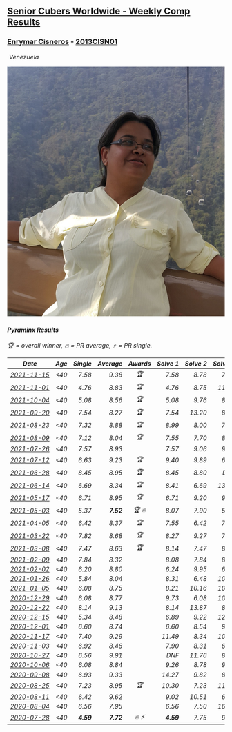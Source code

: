 <style>table {white-space: nowrap;}</style>
<link rel="stylesheet" type="text/css" href="/scw-comp/css/flags.css" />

## [Senior Cubers Worldwide - Weekly Comp Results](/scw-comp/results/)
### [Enrymar Cisneros](README.md) - [2013CISN01](https://www.worldcubeassociation.org/persons/2013CISN01?event=pyram)

<i class="flag flag-VE" />&nbsp;Venezuela

![Enrymar Cisneros](1530205432.jpg)

#### Pyraminx Results

<span style="white-space: nowrap;">🏆 = overall winner</span>, <span style="white-space: nowrap;">🔥 = PR average</span>, <span style="white-space: nowrap;">⚡ = PR single</span>.

| Date | Age | Single | Average | Awards | Solve 1 | Solve 2 | Solve 3 | Solve 4 | Solve 5 | Video |
| :--: | :--: | --: | --: | :--: | --: | --: | --: | --: | --: | :-- |
| [2021-11-15](../../results/2021-11-15/pyram.md) | <40 | 7.58 | 9.38 | 🏆 | 7.58 | 8.78 | 7.68 | 11.67 | 12.07 | [Desktop](https://www.facebook.com/events/914365772539993/permalink/922328941743676) / [Mobile](https://m.facebook.com/events/914365772539993?view=permalink&id=922328941743676) |
| [2021-11-01](../../results/2021-11-01/pyram.md) | <40 | 4.76 | 8.83 | 🏆 | 4.76 | 8.75 | 11.65 | 8.72 | 9.02 | [Desktop](https://www.facebook.com/events/337902458133818/permalink/346888153901915) / [Mobile](https://m.facebook.com/events/337902458133818?view=permalink&id=346888153901915) |
| [2021-10-04](../../results/2021-10-04/pyram.md) | <40 | 5.08 | 8.56 | 🏆 | 5.08 | 9.76 | 8.96 | 8.73 | 8.00 | [Desktop](https://www.facebook.com/events/1205858816603137/permalink/1215339602321725) / [Mobile](https://m.facebook.com/events/1205858816603137?view=permalink&id=1215339602321725) |
| [2021-09-20](../../results/2021-09-20/pyram.md) | <40 | 7.54 | 8.27 | 🏆 | 7.54 | 13.20 | 8.60 | 8.55 | 7.65 | [Desktop](https://www.facebook.com/events/374286267681717/permalink/383864460057231) / [Mobile](https://m.facebook.com/events/374286267681717?view=permalink&id=383864460057231) |
| [2021-08-23](../../results/2021-08-23/pyram.md) | <40 | 7.32 | 8.88 | 🏆 | 8.99 | 8.00 | 7.32 | 12.85 | 9.65 | [Desktop](https://www.facebook.com/events/540950593849891/permalink/549448329666784) / [Mobile](https://m.facebook.com/events/540950593849891?view=permalink&id=549448329666784) |
| [2021-08-09](../../results/2021-08-09/pyram.md) | <40 | 7.12 | 8.04 | 🏆 | 7.55 | 7.70 | 8.88 | 7.12 | 14.28 | [Desktop](https://www.facebook.com/events/342027504219422/permalink/351143006641205) / [Mobile](https://m.facebook.com/events/342027504219422?view=permalink&id=351143006641205) |
| [2021-07-26](../../results/2021-07-26/pyram.md) | <40 | 7.57 | 8.93 |  | 7.57 | 9.06 | 9.76 | 7.96 | 16.96 | [Desktop](https://www.facebook.com/events/5895704557137692/permalink/5966750083366472) / [Mobile](https://m.facebook.com/events/5895704557137692?view=permalink&id=5966750083366472) |
| [2021-07-12](../../results/2021-07-12/pyram.md) | <40 | 6.63 | 9.23 | 🏆 | 9.40 | 9.89 | 6.63 | 10.59 | 8.39 | [Desktop](https://www.facebook.com/events/853178815336395/permalink/861811967806413) / [Mobile](https://m.facebook.com/events/853178815336395?view=permalink&id=861811967806413) |
| [2021-06-28](../../results/2021-06-28/pyram.md) | <40 | 8.45 | 8.95 | 🏆 | 8.45 | 8.80 | DNF | 9.46 | 8.60 | [Desktop](https://www.facebook.com/events/2032757193542617/permalink/2043669529118050) / [Mobile](https://m.facebook.com/events/2032757193542617?view=permalink&id=2043669529118050) |
| [2021-06-14](../../results/2021-06-14/pyram.md) | <40 | 6.69 | 8.34 | 🏆 | 8.41 | 6.69 | 13.96 | 8.80 | 7.80 | [Desktop](https://www.facebook.com/events/154757253369245/permalink/164713179040319) / [Mobile](https://m.facebook.com/events/154757253369245?view=permalink&id=164713179040319) |
| [2021-05-17](../../results/2021-05-17/pyram.md) | <40 | 6.71 | 8.95 | 🏆 | 6.71 | 9.20 | 9.35 | 8.31 | 14.96 | [Desktop](https://www.facebook.com/events/200054195285035/permalink/208535537770234) / [Mobile](https://m.facebook.com/events/200054195285035?view=permalink&id=208535537770234) |
| [2021-05-03](../../results/2021-05-03/pyram.md) | <40 | 5.37 | **7.52** | 🏆 🔥 | 8.07 | 7.90 | 5.37 | 9.08 | 6.58 | [Desktop](https://www.facebook.com/events/1091923434665777/permalink/1099957570529030) / [Mobile](https://m.facebook.com/events/1091923434665777?view=permalink&id=1099957570529030) |
| [2021-04-05](../../results/2021-04-05/pyram.md) | <40 | 6.42 | 8.37 | 🏆 | 7.55 | 6.42 | 7.59 | 14.32 | 9.98 | [Desktop](https://www.facebook.com/events/469300370885865/permalink/477204176762151) / [Mobile](https://m.facebook.com/events/469300370885865?view=permalink&id=477204176762151) |
| [2021-03-22](../../results/2021-03-22/pyram.md) | <40 | 7.82 | 8.68 | 🏆 | 8.27 | 9.27 | 7.82 | 8.50 | 10.20 | [Desktop](https://www.facebook.com/events/893368394782856/permalink/901865110599851) / [Mobile](https://m.facebook.com/events/893368394782856?view=permalink&id=901865110599851) |
| [2021-03-08](../../results/2021-03-08/pyram.md) | <40 | 7.47 | 8.63 | 🏆 | 8.14 | 7.47 | 8.24 | 9.77 | 9.51 | [Desktop](https://www.facebook.com/events/430030294875923/permalink/437409447471341) / [Mobile](https://m.facebook.com/events/430030294875923?view=permalink&id=437409447471341) |
| [2021-02-09](../../results/2021-02-09/pyram.md) | <40 | 7.84 | 8.32 |  | 8.08 | 7.84 | 8.61 | 10.57 | 8.28 | [Desktop](https://www.facebook.com/events/466529388059949/permalink/470953224284232) / [Mobile](https://m.facebook.com/events/466529388059949?view=permalink&id=470953224284232) |
| [2021-02-02](../../results/2021-02-02/pyram.md) | <40 | 6.20 | 8.80 |  | 6.24 | 9.95 | 6.20 | 10.22 | 10.48 | [Desktop](https://www.facebook.com/events/706077650319450/permalink/709769326616949) / [Mobile](https://m.facebook.com/events/706077650319450?view=permalink&id=709769326616949) |
| [2021-01-26](../../results/2021-01-26/pyram.md) | <40 | 5.84 | 8.04 |  | 8.31 | 6.48 | 10.16 | 9.33 | 5.84 | [Desktop](https://www.facebook.com/events/1092517657841225/permalink/1096909710735353) / [Mobile](https://m.facebook.com/events/1092517657841225?view=permalink&id=1096909710735353) |
| [2021-01-05](../../results/2021-01-05/pyram.md) | <40 | 6.08 | 8.75 |  | 8.21 | 10.16 | 10.04 | 6.08 | 8.00 | [Desktop](https://www.facebook.com/events/430051568136756/permalink/434530131022233) / [Mobile](https://m.facebook.com/events/430051568136756?view=permalink&id=434530131022233) |
| [2020-12-29](../../results/2020-12-29/pyram.md) | <40 | 6.08 | 8.77 |  | 9.73 | 6.08 | 10.93 | 8.85 | 7.72 | [Desktop](https://www.facebook.com/events/386974942389757/permalink/390533278700590) / [Mobile](https://m.facebook.com/events/386974942389757?view=permalink&id=390533278700590) |
| [2020-12-22](../../results/2020-12-22/pyram.md) | <40 | 8.14 | 9.13 |  | 8.14 | 13.87 | 8.68 | 10.50 | 8.20 | [Desktop](https://www.facebook.com/events/415132489930417/permalink/420039199439746) / [Mobile](https://m.facebook.com/events/415132489930417?view=permalink&id=420039199439746) |
| [2020-12-15](../../results/2020-12-15/pyram.md) | <40 | 5.34 | 8.48 |  | 6.89 | 9.22 | 12.36 | 5.34 | 9.33 | [Desktop](https://www.facebook.com/events/440319056977468/permalink/444164509926256) / [Mobile](https://m.facebook.com/events/440319056977468?view=permalink&id=444164509926256) |
| [2020-12-01](../../results/2020-12-01/pyram.md) | <40 | 6.60 | 8.74 |  | 6.60 | 8.54 | 9.13 | 8.56 | 9.84 | [Desktop](https://www.facebook.com/events/714027339539738/permalink/718119012463904) / [Mobile](https://m.facebook.com/events/714027339539738?view=permalink&id=718119012463904) |
| [2020-11-17](../../results/2020-11-17/pyram.md) | <40 | 7.40 | 9.29 |  | 11.49 | 8.34 | 10.44 | 7.40 | 9.09 | [Desktop](https://www.facebook.com/events/2044447579025647/permalink/2051672594969812) / [Mobile](https://m.facebook.com/events/2044447579025647?view=permalink&id=2051672594969812) |
| [2020-11-03](../../results/2020-11-03/pyram.md) | <40 | 6.92 | 8.46 |  | 7.90 | 8.31 | 6.92 | 11.49 | 9.18 | [Desktop](https://www.facebook.com/events/406412140373592/permalink/411975946483878) / [Mobile](https://m.facebook.com/events/406412140373592?view=permalink&id=411975946483878) |
| [2020-10-27](../../results/2020-10-27/pyram.md) | <40 | 6.56 | 9.91 |  | DNF | 11.76 | 8.99 | 8.99 | 6.56 | [Desktop](https://www.facebook.com/events/3728096903891317/permalink/3747541771946830) / [Mobile](https://m.facebook.com/events/3728096903891317?view=permalink&id=3747541771946830) |
| [2020-10-06](../../results/2020-10-06/pyram.md) | <40 | 6.08 | 8.84 |  | 9.26 | 8.78 | 9.36 | 8.49 | 6.08 | [Desktop](https://www.facebook.com/events/365989921479949/permalink/371437420935199) / [Mobile](https://m.facebook.com/events/365989921479949?view=permalink&id=371437420935199) |
| [2020-09-08](../../results/2020-09-08/pyram.md) | <40 | 6.93 | 9.33 |  | 14.27 | 9.82 | 8.72 | 6.93 | 9.45 | [Desktop](https://www.facebook.com/events/1438001453064843/permalink/1444152232449765) / [Mobile](https://m.facebook.com/events/1438001453064843?view=permalink&id=1444152232449765) |
| [2020-08-25](../../results/2020-08-25/pyram.md) | <40 | 7.23 | 8.95 | 🏆 | 10.30 | 7.23 | 11.35 | 8.36 | 8.18 | [Desktop](https://www.facebook.com/events/335350317875490/permalink/340328574044331) / [Mobile](https://m.facebook.com/events/335350317875490?view=permalink&id=340328574044331) |
| [2020-08-11](../../results/2020-08-11/pyram.md) | <40 | 6.42 | 9.62 |  | 9.02 | 10.51 | 6.42 | 9.32 | 10.68 | [Desktop](https://www.facebook.com/events/354677798881328/permalink/359793001703141) / [Mobile](https://m.facebook.com/events/354677798881328?view=permalink&id=359793001703141) |
| [2020-08-04](../../results/2020-08-04/pyram.md) | <40 | 6.56 | 7.95 |  | 6.56 | 7.50 | 16.37 | 8.48 | 7.88 | [Desktop](https://www.facebook.com/events/1546469592197852/permalink/1552688584909286) / [Mobile](https://m.facebook.com/events/1546469592197852?view=permalink&id=1552688584909286) |
| [2020-07-28](../../results/2020-07-28/pyram.md) | <40 | **4.59** | **7.72** | 🔥 ⚡ | **4.59** | 7.75 | 9.27 | 7.27 | 8.15 | [Desktop](https://www.facebook.com/events/610415706564720/permalink/614825012790456) / [Mobile](https://m.facebook.com/events/610415706564720?view=permalink&id=614825012790456) |


<!-- Global site tag (gtag.js) - Google Analytics -->
<script async src="https://www.googletagmanager.com/gtag/js?id=UA-86348435-3"></script>
<script>window.dataLayer = window.dataLayer || []; function gtag() {dataLayer.push(arguments);} gtag('js', new Date()); gtag('config', 'UA-86348435-3');</script>
